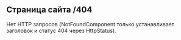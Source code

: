 ## Страница сайта /404

Нет HTTP запросов (NotFoundComponent только устанавливает заголовок и статус 404 через HttpStatus).

